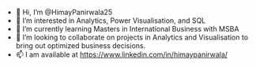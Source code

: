 - 👋 Hi, I’m @HimayPanirwala25 
- 👀 I’m interested in Analytics, Power Visualisation, and SQL
- 🌱 I’m currently learning Masters in International Business with MSBA
- 💞️ I’m looking to collaborate on projects in Analytics and Visualisation to bring out optimized business decisions.
- 📫 I am available at https://www.linkedin.com/in/himaypanirwala/

<!---
HimayPanirwala25/HimayPanirwala25 is a ✨ special ✨ repository because its `README.md` (this file) appears on your GitHub profile.
You can click the Preview link to take a look at your changes.
--->
